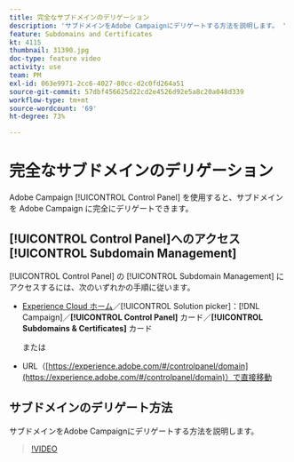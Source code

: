 ```yaml
---
title: 完全なサブドメインのデリゲーション
description: 'サブドメインをAdobe Campaignにデリゲートする方法を説明します。 '
feature: Subdomains and Certificates
kt: 4115
thumbnail: 31390.jpg
doc-type: feature video
activity: use
team: PM
exl-id: 063e9971-2cc6-4027-80cc-d2c0fd264a51
source-git-commit: 57dbf456625d22cd2e4526d92e5a8c20a048d339
workflow-type: tm+mt
source-wordcount: '69'
ht-degree: 73%

---
```


# 完全なサブドメインのデリゲーション

Adobe Campaign [!UICONTROL Control Panel] を使用すると、サブドメインを Adobe Campaign に完全にデリゲートできます。

## [!UICONTROL Control Panel]へのアクセス[!UICONTROL Subdomain Management]

[!UICONTROL Control Panel] の [!UICONTROL Subdomain Management] にアクセスするには、次のいずれかの手順に従います。

* [Experience Cloud ホーム](https://experience.adobe.com/#/home)／[!UICONTROL Solution picker]：[!DNL Campaign]／**[!UICONTROL Control Panel]** カード／**[!UICONTROL Subdomains & Certificates]** カード

   または
* URL（[https://experience.adobe.com/#/controlpanel/domain](https://experience.adobe.com/#/controlpanel/domain)）で直接移動

## サブドメインのデリゲート方法

サブドメインをAdobe Campaignにデリゲートする方法を説明します。

>[!VIDEO](https://video.tv.adobe.com/v/31390?quality=12)
